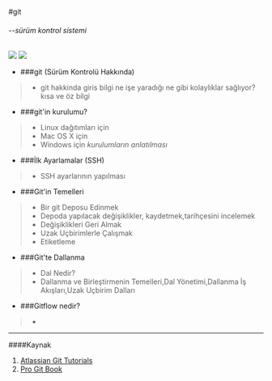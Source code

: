#git<h6>--sürüm kontrol sistemi</h6>			![][2]  	![][1] 	

* ###git (Sürüm Kontrolü Hakkında)
> * git hakkinda giris bilgi ne işe yaradığı ne gibi kolaylıklar sağlıyor? kısa ve öz bilgi

* ###git'in kurulumu?
> * Linux dağıtımları için
> * Mac OS X için
> * Windows için *kurulumların anlatılması*

* ###İlk Ayarlamalar (SSH)
> * SSH ayarlarının yapılması
* ###Git'in Temelleri
> * Bir git Deposu Edinmek
> * Depoda yapılacak değişiklikler, kaydetmek,tarihçesini incelemek
> * Değişiklikleri Geri Almak
> * Uzak Uçbirimlerle Çalışmak
> * Etiketleme 

* ###Git'te Dallanma
> * Dal Nedir?
> * Dallanma ve Birleştirmenin Temelleri,Dal Yönetimi,Dallanma İş Akışları,Uzak Uçbirim Dalları

* ###Gitflow nedir?
> * 




----------------------
  [1]: https://github.com/paufsc/journey-to-git/blob/master/assets/img/git-1.png
  [2]: https://github.com/paufsc/journey-to-git/blob/master/assets/img/git-3.png
  [1]: https://github.com/smehemmed/journey-to-git/blob/master/assets/img/git-1.png
  [2]: https://github.com/smehemmed/journey-to-git/blob/master/assets/img/git-3.png
  
####Kaynak
  1. [Atlassian Git Tutorials](https://www.atlassian.com/git/)
  2. [Pro Git Book](http://git-scm.com/book/tr)